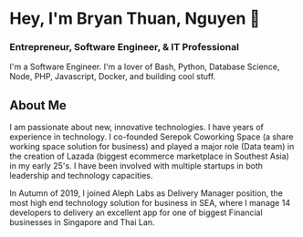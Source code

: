 # Hey, I'm Bryan Thuan, Nguyen 👋

### Entrepreneur, Software Engineer, & IT Professional

I'm a Software Engineer. I'm a lover of Bash, Python, Database Science, Node, PHP, Javascript, Docker, and building cool stuff.


## About Me

I am passionate about new, innovative technologies. I have years of experience in technology. I co-founded Serepok Coworking Space (a share working space solution for business) and played a major role (Data team) in the creation of Lazada (biggest ecommerce marketplace in Southest Asia) in my early 25's. I have been involved with multiple startups in both leadership and technology capacities.

In Autumn of 2019, I joined Aleph Labs as Delivery Manager position, the most high end technology solution for business in SEA, where I manage 14 developers to delivery an excellent app for one of biggest Financial businesses in Singapore and Thai Lan.
